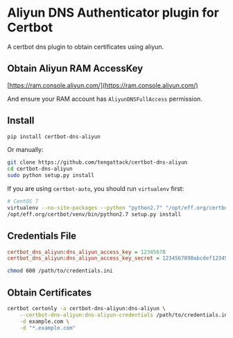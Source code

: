 # Aliyun DNS Authenticator plugin for Certbot

A certbot dns plugin to obtain certificates using aliyun.


## Obtain Aliyun RAM AccessKey
[https://ram.console.aliyun.com/](https://ram.console.aliyun.com/)

And ensure your RAM account has `AliyunDNSFullAccess` permission.


## Install

```bash
pip install certbot-dns-aliyun
```

Or manually:
```bash
git clone https://github.com/tengattack/certbot-dns-aliyun
cd certbot-dns-aliyun
sudo python setup.py install
```

If you are using `certbot-auto`, you should run `virtualenv` first:

```bash
# CentOS 7
virtualenv --no-site-packages --python "python2.7" "/opt/eff.org/certbot/venv"
/opt/eff.org/certbot/venv/bin/python2.7 setup.py install
```

## Credentials File

```ini
certbot_dns_aliyun:dns_aliyun_access_key = 12345678
certbot_dns_aliyun:dns_aliyun_access_key_secret = 1234567890abcdef1234567890abcdef
```

```bash
chmod 600 /path/to/credentials.ini
```


## Obtain Certificates

```bash
certbot certonly -a certbot-dns-aliyun:dns-aliyun \
    --certbot-dns-aliyun:dns-aliyun-credentials /path/to/credentials.ini \
    -d example.com \
    -d "*.example.com"
```
